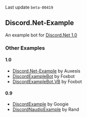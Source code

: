Last update `beta-00419`

## Discord.Net-Example
An example bot for [Discord.Net 1.0](https://github.com/RogueException/Discord.Net/tree/dev)

### Other Examples  
#### 1.0
- [Discord.Net-Example](https://github.com/Auxes/Discord.Net-Example/tree/1.0) by Auxesis
- [DiscordExampleBot](https://github.com/420foxbot/DiscordExampleBot) by Foxbot  
- [DiscordExampleBot.VB](https://github.com/420foxbot/DiscordExampleBot.VB) by Foxbot  

#### 0.9
- [DiscordExample](https://github.com/Googie2149/DiscordExample) by Googie  
- [DiscordNaudioExample](https://github.com/DjRand/discordnaudioexample) by Rand
